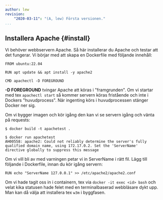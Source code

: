```yaml
---
author: lew
revision:
    "2020-03-11": "(A, lew) Första versionen."
...
```

Installera Apache {#install}
-------------------------------------------

Vi behöver webbservern Apache. Så här installerar du Apache och testar att det fungerar. Vi börjar med att skapa en Dockerfile med följande innehåll:

```text
FROM ubuntu:22.04

RUN apt update && apt install -y apache2

CMD apachectl -D FOREGROUND
```

**-D FOREGROUND** tvingar Apache att köras i "framgrunden". Om vi startar med tex `apachectl start` så kommer servern köras fristående och inte i Dockers "huvudprocess". När ingenting körs i huvudprocessen stänger Docker ner sig.

Om vi bygger imagen och kör igång den kan vi se servern igång och vänta på requests:

```console
$ docker build -t apachetest .
```

```console
$ docker run apachetest
AH00558: apache2: Could not reliably determine the server's fully qualified domain name, using 172.17.0.2. Set the 'ServerName' directive globally to suppress this message
```

Om vi vill bli av med varningen petar vi in ServerName i rätt fil. Lägg till följande i Dockerfile, innan du kör igång servern:

```text
RUN echo "ServerName 127.0.0.1" >> /etc/apache2/apache2.conf
```

Om vi hade tagit oss in i containern, tex via `docker -it exec <id> bash` och velat kika statusen hade felet med en terminalbaserad webbläsare dykt upp. Man kan då välja att installera tex `w3m` i byggfasen.
